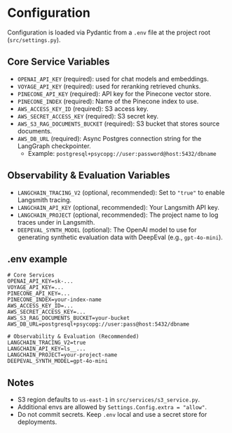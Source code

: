 # Configuration

Configuration is loaded via Pydantic from a `.env` file at the project root (`src/settings.py`).

## Core Service Variables

- `OPENAI_API_KEY` (required): used for chat models and embeddings.
- `VOYAGE_API_KEY` (required): used for reranking retrieved chunks.
- `PINECONE_API_KEY` (required): API key for the Pinecone vector store.
- `PINECONE_INDEX` (required): Name of the Pinecone index to use.
- `AWS_ACCESS_KEY_ID` (required): S3 access key.
- `AWS_SECRET_ACCESS_KEY` (required): S3 secret key.
- `AWS_S3_RAG_DOCUMENTS_BUCKET` (required): S3 bucket that stores source documents.
- `AWS_DB_URL` (required): Async Postgres connection string for the LangGraph checkpointer.
  - Example: `postgresql+psycopg://user:password@host:5432/dbname`

## Observability & Evaluation Variables

- `LANGCHAIN_TRACING_V2` (optional, recommended): Set to `"true"` to enable Langsmith tracing.
- `LANGCHAIN_API_KEY` (optional, recommended): Your Langsmith API key.
- `LANGCHAIN_PROJECT` (optional, recommended): The project name to log traces under in Langsmith.
- `DEEPEVAL_SYNTH_MODEL` (optional): The OpenAI model to use for generating synthetic evaluation data with DeepEval (e.g., `gpt-4o-mini`).

## .env example

```
# Core Services
OPENAI_API_KEY=sk-...
VOYAGE_API_KEY=...
PINECONE_API_KEY=...
PINECONE_INDEX=your-index-name
AWS_ACCESS_KEY_ID=...
AWS_SECRET_ACCESS_KEY=...
AWS_S3_RAG_DOCUMENTS_BUCKET=your-bucket
AWS_DB_URL=postgresql+psycopg://user:pass@host:5432/dbname

# Observability & Evaluation (Recommended)
LANGCHAIN_TRACING_V2=true
LANGCHAIN_API_KEY=ls__...
LANGCHAIN_PROJECT=your-project-name
DEEPEVAL_SYNTH_MODEL=gpt-4o-mini
```

## Notes

- S3 region defaults to `us-east-1` in `src/services/s3_service.py`.
- Additional envs are allowed by `Settings.Config.extra = "allow"`.
- Do not commit secrets. Keep `.env` local and use a secret store for deployments.
